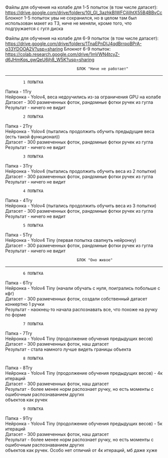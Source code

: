 Файлы для обучения на колабе для 1-5 попыток (в том числе датасет): https://drive.google.com/drive/folders/10l_GI_3azhkBIWFCjIiIhtX55B4BBvCc
Блокнот 1-5 попыток увы не сохранился, но в целом там был использован макет из ТЗ, ниче не меняли, кроме того, что подгружается с гугл диска


Файлы для обучения на колабе для 6-9 попыток (в том числе датасет): https://drive.google.com/drive/folders/1TnaEPnDIJ4qdBrrpoBPrA-q33YDOOA2V?usp=sharing
Блокнот 6-9 попыток: https://colab.research.google.com/drive/1mVWN4tcyZ-d6JHmKqs_gwQeU6jh8_W5K?usp=sharing

                                    БЛОК "Ниче не работает"
---------------------------------------------------------------------------------------------------------

            1 ПОПЫТКА                                                                                   
Папка - 1Try                                                                                            
Нейронка - Yolov4, веса недоучились из-за ограничения GPU на колабе                                     
Датасет - 300 размеченных фоток, рандомные фотки ручек из гугла                                         
Результат - ничего не видит                                                                             
                                                                                                        
            2 ПОПЫТКА                                                                                   
Папка - 2Try                                                                                            
Нейронка - Yolov4 (пытались продолжить обучить предыдущие веса (есть такой функционал))                
Датасет - 300 размеченных фоток, рандомные фотки ручек из гугла                                         
Результат - ничего не видит                                                                             
                                                                                                        
            3 ПОПЫТКА                                                                                   
Папка - 3Try                                                                                            
Нейронка - Yolov4 (пытались продолжить обучить веса из 2 попытки)                                       
Датасет - 300 размеченных фоток, рандомные фотки ручек из гугла                                         
Результат - ничего не видит                                                                             
                                                                                                        
            4 ПОПЫТКА                                                                                   
Папка - 4Try                                                                                           
Нейронка - Yolov4 (пытались продолжить обучить веса из 3 попытки)                                       
Датасет - 300 размеченных фоток, рандомные фотки ручек из гугла                                         
Результат - ничего не видит                                                                             
                                                                                                        
            5 ПОПЫТКА                                                                                   
Папка - 5Try                                                                                            
Нейронка - Yolov4 Tiny (первая попытка свапнуть нейронку)                                               
Датасет - 300 размеченных фоток, рандомные фотки ручек из гугла                                         
Результат - ничего не видит                                                                             





                                    БЛОК "Оно живое"
---------------------------------------------------------------------------------------------------------                                        
                                        
            6 ПОПЫТКА                                                                                   
Папка - 6Try                                                                                            
Нейронка - Yolov4 Tiny (начали обучать с нуля, поигрались побольше с кфг)                               
Датасет - 300 размеченных фоток, создали собственный датасет конкертно 1 ручки                          
Результат - наокнец-то начала распознавать все, что похоже на ручку по форме                            
                                                                                                        
            7 ПОПЫТКА                                                                                   
Папка - 7Try                                                                                            
Нейронка - Yolov4 Tiny (продолжение обучения предыдущих весов)                                         
Датасет - 300 размеченных фоток, наш датасет                                                            
Результат - стала намного лучше видеть границы объекта                                                  
                                                                                                        
            8 ПОПЫТКА                                                                                   
Папка - 8Try                                                                                            
Нейронка - Yolov4 Tiny (продолжение обучения предыдущих весов) - 4к итераций                            
Датасет - 300 размеченных фоток, наш датасет                                                            
Результат - более менее норм распознает ручку, но есть моменты с ошибочным распознаванием других        
            объектов как ручек                                                                          
                                                                                                        
            9 ПОПЫТКА                                                                                   
Папка - 9Try                                                                                            
Нейронка - Yolov4 Tiny (продолжение обучения предыдущих весов) - 5к итераций                            
Датасет - 300 размеченных фоток, наш датасет                                                            
Результат - более менее норм распознает ручку, но есть моменты с ошибочным распознаванием других        
            объектов как ручек. Особо нет отличий от 4к итераций, мб даже хуже                          
